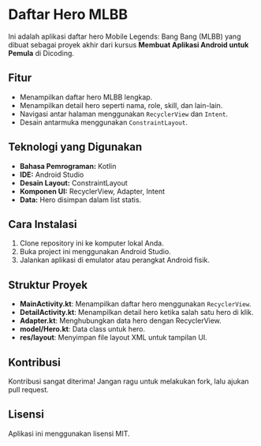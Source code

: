 # Daftar Hero MLBB

Ini adalah aplikasi daftar hero Mobile Legends: Bang Bang (MLBB) yang dibuat sebagai proyek akhir dari kursus **Membuat Aplikasi Android untuk Pemula** di Dicoding.

## Fitur
- Menampilkan daftar hero MLBB lengkap.
- Menampilkan detail hero seperti nama, role, skill, dan lain-lain.
- Navigasi antar halaman menggunakan `RecyclerView` dan `Intent`.
- Desain antarmuka menggunakan `ConstraintLayout`.

## Teknologi yang Digunakan
- **Bahasa Pemrograman:** Kotlin
- **IDE:** Android Studio
- **Desain Layout:** ConstraintLayout
- **Komponen UI:** RecyclerView, Adapter, Intent
- **Data:** Hero disimpan dalam list statis.

## Cara Instalasi
1. Clone repository ini ke komputer lokal Anda.
2. Buka project ini menggunakan Android Studio.
3. Jalankan aplikasi di emulator atau perangkat Android fisik.

## Struktur Proyek
- **MainActivity.kt**: Menampilkan daftar hero menggunakan `RecyclerView`.
- **DetailActivity.kt**: Menampilkan detail hero ketika salah satu hero di klik.
- **Adapter.kt**: Menghubungkan data hero dengan RecyclerView.
- **model/Hero.kt**: Data class untuk hero.
- **res/layout**: Menyimpan file layout XML untuk tampilan UI.

## Kontribusi
Kontribusi sangat diterima! Jangan ragu untuk melakukan fork, lalu ajukan pull request.

## Lisensi
Aplikasi ini menggunakan lisensi MIT.
